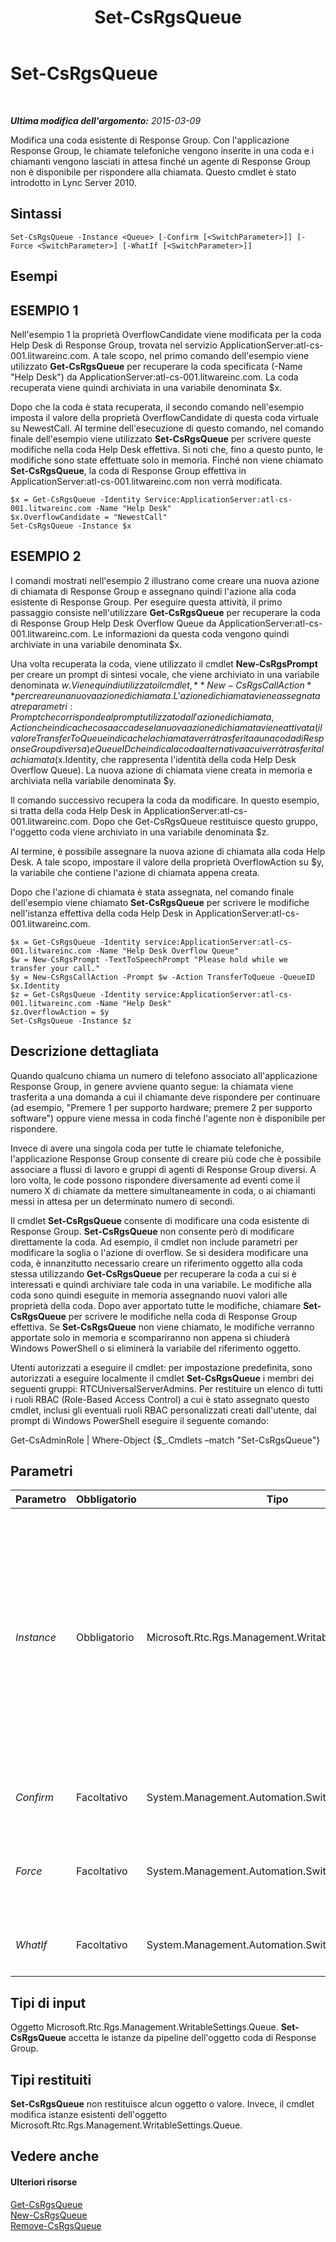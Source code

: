 ﻿---
title: Set-CsRgsQueue
TOCTitle: Set-CsRgsQueue
ms:assetid: c1656757-c1d9-4e63-947d-99bd331da210
ms:mtpsurl: https://technet.microsoft.com/it-it/library/Gg412947(v=OCS.15)
ms:contentKeyID: 49301881
ms.date: 08/24/2015
mtps_version: v=OCS.15
ms.translationtype: HT
---

# Set-CsRgsQueue

 

_**Ultima modifica dell'argomento:** 2015-03-09_

Modifica una coda esistente di Response Group. Con l'applicazione Response Group, le chiamate telefoniche vengono inserite in una coda e i chiamanti vengono lasciati in attesa finché un agente di Response Group non è disponibile per rispondere alla chiamata. Questo cmdlet è stato introdotto in Lync Server 2010.

## Sintassi

    Set-CsRgsQueue -Instance <Queue> [-Confirm [<SwitchParameter>]] [-Force <SwitchParameter>] [-WhatIf [<SwitchParameter>]]

## Esempi

## ESEMPIO 1

Nell'esempio 1 la proprietà OverflowCandidate viene modificata per la coda Help Desk di Response Group, trovata nel servizio ApplicationServer:atl-cs-001.litwareinc.com. A tale scopo, nel primo comando dell'esempio viene utilizzato **Get-CsRgsQueue** per recuperare la coda specificata (-Name "Help Desk") da ApplicationServer:atl-cs-001.litwareinc.com. La coda recuperata viene quindi archiviata in una variabile denominata $x.

Dopo che la coda è stata recuperata, il secondo comando nell'esempio imposta il valore della proprietà OverflowCandidate di questa coda virtuale su NewestCall. Al termine dell'esecuzione di questo comando, nel comando finale dell'esempio viene utilizzato **Set-CsRgsQueue** per scrivere queste modifiche nella coda Help Desk effettiva. Si noti che, fino a questo punto, le modifiche sono state effettuate solo in memoria. Finché non viene chiamato **Set-CsRgsQueue**, la coda di Response Group effettiva in ApplicationServer:atl-cs-001.litwareinc.com non verrà modificata.

    $x = Get-CsRgsQueue -Identity Service:ApplicationServer:atl-cs-001.litwareinc.com -Name "Help Desk"
    $x.OverflowCandidate = "NewestCall"
    Set-CsRgsQueue -Instance $x

## ESEMPIO 2

I comandi mostrati nell'esempio 2 illustrano come creare una nuova azione di chiamata di Response Group e assegnano quindi l'azione alla coda esistente di Response Group. Per eseguire questa attività, il primo passaggio consiste nell'utilizzare **Get-CsRgsQueue** per recuperare la coda di Response Group Help Desk Overflow Queue da ApplicationServer:atl-cs-001.litwareinc.com. Le informazioni da questa coda vengono quindi archiviate in una variabile denominata $x.

Una volta recuperata la coda, viene utilizzato il cmdlet **New-CsRgsPrompt** per creare un prompt di sintesi vocale, che viene archiviato in una variabile denominata $w. Viene quindi utilizzato il cmdlet, **New-CsRgsCallAction** per creare una nuova azione di chiamata. L'azione di chiamata viene assegnata a tre parametri: Prompt che corrisponde al prompt utilizzato dall'azione di chiamata, Action che indica che cosa accade se la nuova azione di chiamata viene attivata (il valore TransferToQueue indica che la chiamata verrà trasferita a una coda di Response Group diversa) e QueueID che indica la coda alternativa a cui verrà trasferita la chiamata ($x.Identity, che rappresenta l'identità della coda Help Desk Overflow Queue). La nuova azione di chiamata viene creata in memoria e archiviata nella variabile denominata $y.

Il comando successivo recupera la coda da modificare. In questo esempio, si tratta della coda Help Desk in ApplicationServer:atl-cs-001.litwareinc.com. Dopo che Get-CsRgsQueue restituisce questo gruppo, l'oggetto coda viene archiviato in una variabile denominata $z.

Al termine, è possibile assegnare la nuova azione di chiamata alla coda Help Desk. A tale scopo, impostare il valore della proprietà OverflowAction su $y, la variabile che contiene l'azione di chiamata appena creata.

Dopo che l'azione di chiamata è stata assegnata, nel comando finale dell'esempio viene chiamato **Set-CsRgsQueue** per scrivere le modifiche nell'istanza effettiva della coda Help Desk in ApplicationServer:atl-cs-001.litwareinc.com.

    $x = Get-CsRgsQueue -Identity service:ApplicationServer:atl-cs-001.litwareinc.com -Name "Help Desk Overflow Queue"
    $w = New-CsRgsPrompt -TextToSpeechPrompt "Please hold while we transfer your call."
    $y = New-CsRgsCallAction -Prompt $w -Action TransferToQueue -QueueID $x.Identity
    $z = Get-CsRgsQueue -Identity service:ApplicationServer:atl-cs-001.litwareinc.com -Name "Help Desk"
    $z.OverflowAction = $y
    Set-CsRgsQueue -Instance $z

## Descrizione dettagliata

Quando qualcuno chiama un numero di telefono associato all'applicazione Response Group, in genere avviene quanto segue: la chiamata viene trasferita a una domanda a cui il chiamante deve rispondere per continuare (ad esempio, "Premere 1 per supporto hardware; premere 2 per supporto software") oppure viene messa in coda finché l'agente non è disponibile per rispondere.

Invece di avere una singola coda per tutte le chiamate telefoniche, l'applicazione Response Group consente di creare più code che è possibile associare a flussi di lavoro e gruppi di agenti di Response Group diversi. A loro volta, le code possono rispondere diversamente ad eventi come il numero X di chiamate da mettere simultaneamente in coda, o ai chiamanti messi in attesa per un determinato numero di secondi.

Il cmdlet **Set-CsRgsQueue** consente di modificare una coda esistente di Response Group. **Set-CsRgsQueue** non consente però di modificare direttamente la coda. Ad esempio, il cmdlet non include parametri per modificare la soglia o l'azione di overflow. Se si desidera modificare una coda, è innanzitutto necessario creare un riferimento oggetto alla coda stessa utilizzando **Get-CsRgsQueue** per recuperare la coda a cui si è interessati e quindi archiviare tale coda in una variabile. Le modifiche alla coda sono quindi eseguite in memoria assegnando nuovi valori alle proprietà della coda. Dopo aver apportato tutte le modifiche, chiamare **Set-CsRgsQueue** per scrivere le modifiche nella coda di Response Group effettiva. Se **Set-CsRgsQueue** non viene chiamato, le modifiche verranno apportate solo in memoria e scompariranno non appena si chiuderà Windows PowerShell o si eliminerà la variabile del riferimento oggetto.

Utenti autorizzati a eseguire il cmdlet: per impostazione predefinita, sono autorizzati a eseguire localmente il cmdlet **Set-CsRgsQueue** i membri dei seguenti gruppi: RTCUniversalServerAdmins. Per restituire un elenco di tutti i ruoli RBAC (Role-Based Access Control) a cui è stato assegnato questo cmdlet, inclusi gli eventuali ruoli RBAC personalizzati creati dall'utente, dal prompt di Windows PowerShell eseguire il seguente comando:

Get-CsAdminRole | Where-Object {$\_.Cmdlets –match "Set-CsRgsQueue"}

## Parametri


<table>
<colgroup>
<col style="width: 25%" />
<col style="width: 25%" />
<col style="width: 25%" />
<col style="width: 25%" />
</colgroup>
<thead>
<tr class="header">
<th>Parametro</th>
<th>Obbligatorio</th>
<th>Tipo</th>
<th>Descrizione</th>
</tr>
</thead>
<tbody>
<tr class="odd">
<td><p><em>Instance</em></p></td>
<td><p>Obbligatorio</p></td>
<td><p>Microsoft.Rtc.Rgs.Management.WritableSettings.Queue</p></td>
<td><p>Riferimento oggetto alla coda di Response Group da modificare. Un riferimento oggetto in genere viene recuperato utilizzando il cmdlet <strong>Get-CsRgsQueue</strong> e assegnando il valore restituito a una variabile. Questo comando ad esempio restituisce un riferimento oggetto alla coda Help Desk e archivia tale riferimento in una variabile denominata $x:</p>
<p>$x = Get-CsRgsQueue -Identity service:ApplicationServer:atl-cs-001.litwareinc.com -Name &quot;Help Desk&quot;</p></td>
</tr>
<tr class="even">
<td><p><em>Confirm</em></p></td>
<td><p>Facoltativo</p></td>
<td><p>System.Management.Automation.SwitchParameter</p></td>
<td><p>Viene visualizzata una richiesta di conferma prima di eseguire il comando.</p></td>
</tr>
<tr class="odd">
<td><p><em>Force</em></p></td>
<td><p>Facoltativo</p></td>
<td><p>System.Management.Automation.SwitchParameter</p></td>
<td><p>Consente di non visualizzare i messaggi relativi agli errori non irreversibili che possono verificarsi durante l'esecuzione del comando.</p></td>
</tr>
<tr class="even">
<td><p><em>WhatIf</em></p></td>
<td><p>Facoltativo</p></td>
<td><p>System.Management.Automation.SwitchParameter</p></td>
<td><p>Descrive ciò che accadrebbe se si eseguisse il comando senza eseguirlo realmente.</p></td>
</tr>
</tbody>
</table>


## Tipi di input

Oggetto Microsoft.Rtc.Rgs.Management.WritableSettings.Queue. **Set-CsRgsQueue** accetta le istanze da pipeline dell'oggetto coda di Response Group.

## Tipi restituiti

**Set-CsRgsQueue** non restituisce alcun oggetto o valore. Invece, il cmdlet modifica istanze esistenti dell'oggetto Microsoft.Rtc.Rgs.Management.WritableSettings.Queue.

## Vedere anche

#### Ulteriori risorse

[Get-CsRgsQueue](get-csrgsqueue.md)  
[New-CsRgsQueue](new-csrgsqueue.md)  
[Remove-CsRgsQueue](remove-csrgsqueue.md)

